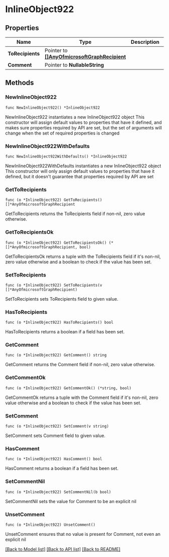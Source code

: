 # InlineObject922

## Properties

Name | Type | Description | Notes
------------ | ------------- | ------------- | -------------
**ToRecipients** | Pointer to [**[]AnyOfmicrosoftGraphRecipient**](AnyOfmicrosoftGraphRecipient.md) |  | [optional] 
**Comment** | Pointer to **NullableString** |  | [optional] 

## Methods

### NewInlineObject922

`func NewInlineObject922() *InlineObject922`

NewInlineObject922 instantiates a new InlineObject922 object
This constructor will assign default values to properties that have it defined,
and makes sure properties required by API are set, but the set of arguments
will change when the set of required properties is changed

### NewInlineObject922WithDefaults

`func NewInlineObject922WithDefaults() *InlineObject922`

NewInlineObject922WithDefaults instantiates a new InlineObject922 object
This constructor will only assign default values to properties that have it defined,
but it doesn't guarantee that properties required by API are set

### GetToRecipients

`func (o *InlineObject922) GetToRecipients() []*AnyOfmicrosoftGraphRecipient`

GetToRecipients returns the ToRecipients field if non-nil, zero value otherwise.

### GetToRecipientsOk

`func (o *InlineObject922) GetToRecipientsOk() (*[]*AnyOfmicrosoftGraphRecipient, bool)`

GetToRecipientsOk returns a tuple with the ToRecipients field if it's non-nil, zero value otherwise
and a boolean to check if the value has been set.

### SetToRecipients

`func (o *InlineObject922) SetToRecipients(v []*AnyOfmicrosoftGraphRecipient)`

SetToRecipients sets ToRecipients field to given value.

### HasToRecipients

`func (o *InlineObject922) HasToRecipients() bool`

HasToRecipients returns a boolean if a field has been set.

### GetComment

`func (o *InlineObject922) GetComment() string`

GetComment returns the Comment field if non-nil, zero value otherwise.

### GetCommentOk

`func (o *InlineObject922) GetCommentOk() (*string, bool)`

GetCommentOk returns a tuple with the Comment field if it's non-nil, zero value otherwise
and a boolean to check if the value has been set.

### SetComment

`func (o *InlineObject922) SetComment(v string)`

SetComment sets Comment field to given value.

### HasComment

`func (o *InlineObject922) HasComment() bool`

HasComment returns a boolean if a field has been set.

### SetCommentNil

`func (o *InlineObject922) SetCommentNil(b bool)`

 SetCommentNil sets the value for Comment to be an explicit nil

### UnsetComment
`func (o *InlineObject922) UnsetComment()`

UnsetComment ensures that no value is present for Comment, not even an explicit nil

[[Back to Model list]](../README.md#documentation-for-models) [[Back to API list]](../README.md#documentation-for-api-endpoints) [[Back to README]](../README.md)



